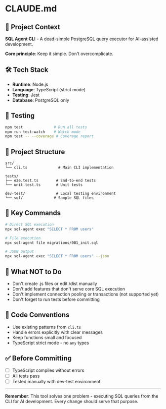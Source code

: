 # CLAUDE.md

## 🎯 Project Context

**SQL Agent CLI** - A dead-simple PostgreSQL query executor for AI-assisted development.

**Core principle**: Keep it simple. Don't overcomplicate.

## 🛠 Tech Stack

- **Runtime**: Node.js
- **Language**: TypeScript (strict mode)
- **Testing**: Jest
- **Database**: PostgreSQL only

## 🧪 Testing

```bash
npm test              # Run all tests
npm run test:watch    # Watch mode
npm test -- --coverage # Coverage report
```


## 📁 Project Structure

```
src/
└── cli.ts              # Main CLI implementation

tests/
├── e2e.test.ts        # End-to-end tests
└── unit.test.ts       # Unit tests

dev-test/              # Local testing environment
└── sql/              # Sample SQL files
```

## 🚀 Key Commands

```bash
# Direct SQL execution
npx sql-agent exec "SELECT * FROM users"

# File execution
npx sql-agent file migrations/001_init.sql

# JSON output
npx sql-agent exec "SELECT * FROM users" --json
```

## 🚫 What NOT to Do

- Don't create .js files or edit /dist manually
- Don't add features that don't serve core SQL execution
- Don't implement connection pooling or transactions (not supported yet)
- Don't forget to run tests before committing

## 📝 Code Conventions

- Use existing patterns from `cli.ts`
- Handle errors explicitly with clear messages
- Keep functions small and focused
- TypeScript strict mode - no `any` types

## ✅ Before Committing

- [ ] TypeScript compiles without errors
- [ ] All tests pass
- [ ] Tested manually with dev-test environment

---

**Remember**: This tool solves one problem - executing SQL queries from the CLI for AI development. Every change should serve that purpose.